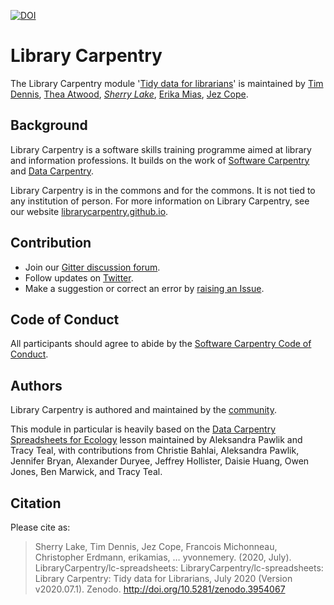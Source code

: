 [![DOI](https://zenodo.org/badge/DOI/10.5281/zenodo.3954067.svg)](https://doi.org/10.5281/zenodo.3954067)

# Library Carpentry

The Library Carpentry module '[Tidy data for librarians](https://librarycarpentry.org/lc-spreadsheets/)' is maintained by [Tim Dennis](https://github.com/jt14den), [Thea Atwood](https://github.com/tpatwood), *[Sherry Lake](https://github.com/shlake)*, [Erika Mias](https://github.com/erikamias), [Jez Cope](https://github.com/jezcope).

## Background

Library Carpentry is a software skills training programme aimed at library and information professions. It builds on the work of [Software Carpentry](http://software-carpentry.org/) and [Data Carpentry](http://www.datacarpentry.org/).

Library Carpentry is in the commons and for the commons. It is not tied to any institution of person. For more information on Library Carpentry, see our website [librarycarpentry.github.io](http://librarycarpentry.github.io/).

## Contribution

- Join our [Gitter discussion forum](https://gitter.im/LibraryCarpentry/).
- Follow updates on [Twitter](https://twitter.com/LibCarpentry).
- Make a suggestion or correct an error by [raising an Issue](https://github.com/jezcope/library-spreadsheets/issues).

## Code of Conduct

All participants should agree to abide by the [Software Carpentry Code of Conduct](http://software-carpentry.org/conduct/).

## Authors

Library Carpentry is authored and maintained by the [community](https://github.com/LibraryCarpentry/lc-spreadsheets/network/members).

This module in particular is heavily based on the [Data Carpentry Spreadsheets for Ecology](http://www.datacarpentry.org/spreadsheet-ecology-lesson/) lesson maintained by Aleksandra Pawlik and Tracy Teal, with contributions from Christie Bahlai, Aleksandra Pawlik, Jennifer Bryan, Alexander Duryee, Jeffrey Hollister, Daisie Huang, Owen Jones, Ben Marwick, and Tracy Teal.

## Citation

Please cite as:

>Sherry Lake, Tim Dennis, Jez Cope, Francois Michonneau, Christopher Erdmann, erikamias, … yvonnemery. (2020, July). LibraryCarpentry/lc-spreadsheets: LibraryCarpentry/lc-spreadsheets: Library Carpentry: Tidy data for Librarians, July 2020 (Version v2020.07.1). Zenodo. http://doi.org/10.5281/zenodo.3954067
